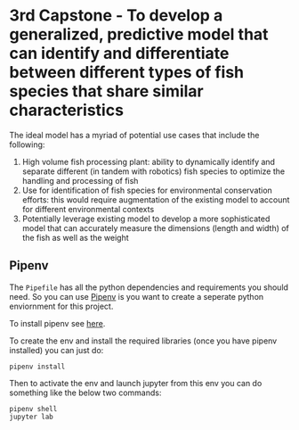 # 3rd Capstone -  To develop a generalized, predictive model that can identify and differentiate between different types of fish species that share similar characteristics

The ideal model has a myriad of potential use cases that include the following:
1.	High volume fish processing plant: ability to dynamically identify and separate different (in tandem with robotics) fish species to optimize the handling and processing of fish 
2.	Use for identification of fish species for environmental conservation efforts: this would require augmentation of the existing model to account for different environmental contexts
3.	Potentially leverage existing model to develop a more sophisticated model that can accurately measure the dimensions (length and width) of the fish as well as the weight 

## Pipenv

The `Pipefile` has all the python dependencies and requirements you should need. So you can use [Pipenv](https://pipenv-fork.readthedocs.io/en/latest/) is you want to create a seperate python enviornment for this project. 

To install pipenv see [here](https://pipenv-fork.readthedocs.io/en/latest/#install-pipenv-today).

To create the env and install the required libraries (once you have pipenv installed) you can just do:
```
pipenv install
```

Then to activate the env and launch jupyter from this env you can do something like the below two commands:
```
pipenv shell
jupyter lab
```
